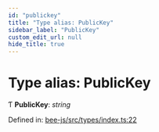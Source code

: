 ```yaml
---
id: "publickey"
title: "Type alias: PublicKey"
sidebar_label: "PublicKey"
custom_edit_url: null
hide_title: true
---
```


# Type alias: PublicKey

Ƭ **PublicKey**: *string*

Defined in: [bee-js/src/types/index.ts:22](https://github.com/ethersphere/bee-js/blob/0ac3a7d/src/types/index.ts#L22)
